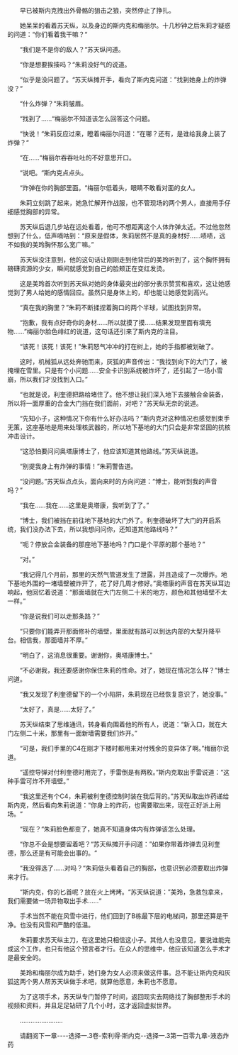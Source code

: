 <div class="read-content j_readContent" id="">
                <p>　　早已被斯内克拽出外骨骼的狙击之狼，突然停止了挣扎。<p>　　她呆呆的看着苏天纵，以及身边的斯内克和梅丽尔。十几秒钟之后朱莉才疑惑的问道：“你们看着我干嘛？“<p>　　“我们是不是你的敌人？“苏天纵问道。<p>　　“你是想要挨揍吗？“朱莉没好气的说道。<p>　　“似乎是没问题了。“苏天纵摊开手，看向了斯内克问道：”找到她身上的炸弹没？“<p>　　“什么炸弹？“朱莉皱眉。<p>　　“找到了……“梅丽尔不知道该怎么回答这个问题。<p>　　“快说！“朱莉反应过来，瞪着梅丽尔问道：”在哪？还有，是谁给我身上装了炸弹？“<p>　　“在……“梅丽尔吞吞吐吐的不好意思开口。<p>　　“说吧。“斯内克点点头。<p>　　“炸弹在你的胸部里面。“梅丽尔低着头，眼睛不敢看对面的女人。<p>　　朱莉立刻跳了起来，她急忙解开作战服，也不管现场的两个男人，直接用手仔细感觉胸部的异常。<p>　　苏天纵后退几步站在远处看着，他可不想距离这个人体炸弹太近。不过他忽然想到了什么，低声嘀咕到：“原来是假体，朱莉居然不是真的身材好……啧啧，远不如我的美玲胸怀那么宽广嘛。”<p>　　苏天纵没注意到，他的这句话让刚刚走到他背后的美玲听到了，这个胸怀拥有磅礴资源的少女，瞬间就感觉到自己的脸颊正在变红发烫。<p>　　这是美玲首次听到苏天纵对她的身体最突出的部分表示赞赏和喜欢，这让她感觉到了男人给她的感情回应。虽然只是身体上的，却也能让她感觉到高兴。<p>　　“真在我的胸里？”朱莉不断揉捏着胸口的两个半球，试图找到异常。<p>　　“抱歉，我有点好奇你的身材……所以就摸了摸……结果发现里面有填充物……”梅丽尔脸色绯红的说道，这句话还引来了斯内克的注目。<p>　　“该死！该死！该死！”朱莉怒气冲冲的打在树上，她的手指都被划破了。<p>　　这时，机械狐从远处奔驰而来，灰狐的声音传出：“我找到向下的大门了，被掩埋在雪里。只是有个小问题……安全卡识别系统被炸坏了，还引起了一场小雪崩，所以我们才没找到入口。”<p>　　“也就是说，利奎德把路给堵住了。他不想让我们深入地下去接触合金装备，所以将一面厚重的合金大门挡在我们面前，对吧？”苏天纵无奈的说道。<p>　　“先知小子，这种情况下你有什么好办法吗？”斯内克对这种情况也感觉到束手无策，这座基地是用来处理核武器的，所以地下基地的大门只会是非常坚固的抗核冲击设计。<p>　　“这恐怕要问问奥塔康博士了，他应该知道其他路线。”苏天纵说道。<p>　　“别提我身上有炸弹的事情！”朱莉警告道。<p>　　“没问题。”苏天纵点点头，面向来时的方向问道：“博士，能听到我的声音吗？”<p>　　“我在……我在……这里是奥塔康，我听到了了。”<p>　　“博士，我们被挡在前往地下基地的大门外了。利奎德破坏了大门的开启系统，我们没办法下去，所以我想问问你，还知道其他路线吗？”<p>　　“呃？停放合金装备的那座地下基地吗？门口是个平原的那个基地？”<p>　　“对。”<p>　　“我记得几个月前，那里的天然气管道发生了泄露，并且造成了一次爆炸。地下基地外围的一堵墙壁被炸开了，花了好几周才修好。”奥塔康的声音在苏天纵耳边响起，他回忆着说道：“那面墙就在大门左侧二十米的地方，颜色和其他墙壁不太一样。”<p>　　“你是说我们可以走那条路？”<p>　　“只要你们能弄开那面修补的墙壁，里面就有路可以到达内部的大型升降平台。相信我，那面墙并不厚。”<p>　　“明白了，这消息很重要。谢谢你，奥塔康博士。”<p>　　“不必谢我，我还要感谢你保住朱莉的性命。对了，她现在情况怎么样？”博士问道。<p>　　“我又发现了利奎德留下的一个小陷阱，朱莉现在已经恢复意识了，她没事。”<p>　　“太好了，真是……太好了。”<p>　　苏天纵结束了思维通讯，转身看向围着他的所有人，说道：“新入口，就在大门左侧二十米，那里有一面新墙需要我们炸开。”<p>　　“可是，我们手里的C4在刚才下楼时都用来对付残余的变异体了啊。”梅丽尔说道。<p>　　“遥控导弹对付利奎德时用完了，手雷倒是有两枚。”斯内克取出手雷说道：“这种手雷可炸不开墙壁。”<p>　　“我这里还有个C4，朱莉被利奎德控制时装在我后背的。”苏天纵取出炸药递给斯内克，然后看向朱莉说道：“你身上的炸药，也需要取出来，现在正好派上用场。“<p>　　“现在？“朱莉脸色都变了，她真不知道身体内有炸弹该怎么处理。<p>　　“你总不会是想要留着吧？“苏天纵摊开手问道：”如果你带着炸弹去见利奎德，那么还是有可能会出事的。“<p>　　“我没得选了……对吗？“朱莉低头看着自己的胸部，也意识到必须要取出炸弹来才行。<p>　　“斯内克，你的匕首呢？放在火上烤烤。“苏天纵说道：”美玲，急救包拿来，我们需要做一场异物取出手术……“<p>　　手术当然不能在风雪中进行，他们回到了B栋最下层的电梯间，那里还算是干净。也没有风雪和严酷的低温。<p>　　朱莉要求苏天纵主刀，在这里她只相信这小子。其他人也没意见，要说谁能完成这个工作，也只有他这个预言者才行。在众人的思维中，他应该知道怎么手术才是最安全的。<p>　　美玲和梅丽尔成为助手，她们身为女人必须来做这件事。总不能让斯内克和灰狐这两个男人帮苏天纵做手术吧，就算他愿意，朱莉也不愿意。<p>　　为了这项手术，苏天纵专门暂停了时间，返回现实去网络找了胸部整形手术的视频和资料，并且足足钻研了几个小时，这才返回虚拟世界。<p>　　……………………<p>　　请翻阅下一章----选择一.3卷-索利得·斯内克--选择一.3第一百零九章-液态炸药<p> 
            </div>